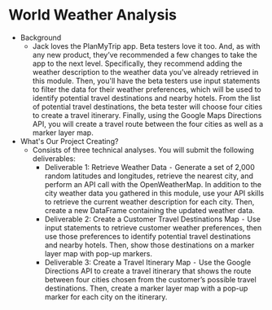 # World Weather Analysis 
- Background
    - Jack loves the PlanMyTrip app. Beta testers love it too. And, as with any new product, they’ve recommended a few changes to take the app to the next level. Specifically, they recommend adding the weather description to the weather data you’ve already retrieved in this module. Then, you'll have the beta testers use input statements to filter the data for their weather preferences, which will be used to identify potential travel destinations and nearby hotels. From the list of potential travel destinations, the beta tester will choose four cities to create a travel itinerary. Finally, using the Google Maps Directions API, you will create a travel route between the four cities as well as a marker layer map.
- What's Our Project Creating?
    - Consists of three technical analyses. You will submit the following deliverables:
	    -	Deliverable 1: Retrieve Weather Data
	⁃	Generate a set of 2,000 random latitudes and longitudes, retrieve the nearest city, and perform an API call with the OpenWeatherMap. In addition to the city  weather data you gathered in this module, use your API skills to retrieve the current weather description for each city. Then, create a new DataFrame containing the updated weather data.
	    - Deliverable 2: Create a Customer Travel Destinations Map
	⁃	Use input statements to retrieve customer weather preferences, then use those preferences to identify potential travel destinations and nearby hotels. Then, show those destinations on a marker layer map with pop-up markers.
		 - Deliverable 3: Create a Travel Itinerary Map
	⁃	Use the Google Directions API to create a travel itinerary that shows the route between four cities chosen from the customer’s possible travel destinations. Then, create a marker layer map with a pop-up marker for each city on the itinerary.
